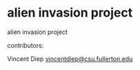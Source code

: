 # alien invasion project
alien invasion project

contributors:

Vincent Diep vincentdiep@csu.fullerton.edu
